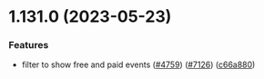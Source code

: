# 1.131.0 (2023-05-23)


### Features

* filter to show free and paid events ([#4759](https://github.com/EddieHubCommunity/LinkFree/issues/4759)) ([#7126](https://github.com/EddieHubCommunity/LinkFree/issues/7126)) ([c66a880](https://github.com/EddieHubCommunity/LinkFree/commit/c66a880a41e53943b3f9ee2e5943228938050244))




